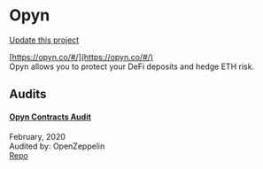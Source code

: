 
# Opyn

[Update this project](https://github.com/ConsenSys/blockchainSecurityDB/edit/master/projects/opyn.json)
  
[https://opyn.co/#/](https://opyn.co/#/)<br>
Opyn allows you to protect your DeFi deposits and hedge ETH risk.


## Audits



#### [Opyn Contracts Audit](https://blog.openzeppelin.com/opyn-contracts-audit/)

February, 2020<br>
Audited by: OpenZeppelin<br>
[Repo](https://github.com/opynfinance/Convexity-Protocol/tree/c34598)<br>
      

  



